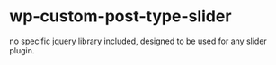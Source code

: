 # wp-custom-post-type-slider

no specific jquery library included, designed to be used for any slider plugin.
